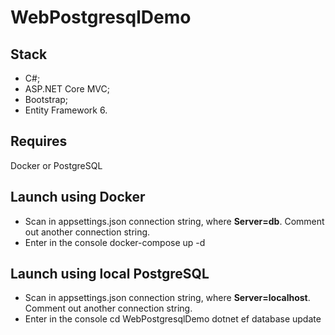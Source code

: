 # WebPostgresqlDemo

## Stack
- C#;
- ASP.NET Core MVC;
- Bootstrap;
- Entity Framework 6.

## Requires
Docker or PostgreSQL

## Launch using Docker
- Scan in appsettings.json connection string, where **Server=db**. Comment out another connection string.
- Enter in the console
  docker-compose up -d
<!-- To completely restart the application
docker-compose down --rmi local-->

## Launch using local PostgreSQL
- Scan in appsettings.json connection string, where **Server=localhost**. Comment out another connection string.
- Enter in the console
  cd WebPostgresqlDemo
  dotnet ef database update
